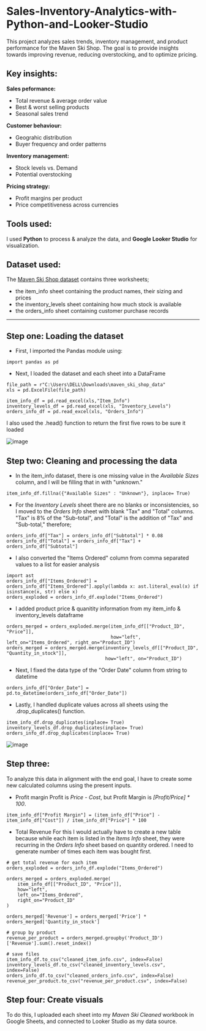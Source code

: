 # Sales-Inventory-Analytics-with-Python-and-Looker-Studio
This project analyzes sales trends, inventory management, and product performance for the Maven Ski Shop. The goal is to provide insights towards improving revenue, reducing overstocking, and to optimize pricing.

## Key insights:

**Sales peformance:**
- Total revenue & average order value
- Best & worst selling products
- Seasonal sales trend

**Customer behaviour:**
- Geograhic distribution
- Buyer frequency and order patterns

**Inventory management:**
- Stock levels vs. Demand
- Potential overstocking

**Pricing strategy:**
- Profit margins per product
- Price competitiveness across currencies

## Tools used:
I used **Python** to process & analyze the data, and **Google Looker Studio** for visualization. 

## Dataset used:
The [Maven Ski Shop dataset](https://docs.google.com/spreadsheets/d/1WnLOQtJeGWXA11dYp_5tTxBtDCmc5wP1/edit?usp=sharing&ouid=107860954201781863308&rtpof=true&sd=true) contains three worksheets; 
- the item_info sheet containing the product names, their sizing and prices
- the inventory_levels sheet containing how much stock is available
- the orders_info sheet containing customer purchase records 
---

## Step one: Loading the dataset
- First, I imported the Pandas module using:
```
import pandas as pd
```

- Next, I loaded the dataset and each sheet into a DataFrame
```
file_path = r"C:\Users\DELL\Downloads\maven_ski_shop_data"
xls = pd.ExcelFile(file_path)

item_info_df = pd.read_excel(xls,"Item_Info")
inventory_levels_df = pd.read_excel(xls, "Inventory_Levels")
orders_info_df = pd.read_excel(xls, "Orders_Info")
```
I also used the .head() function to return the first five rows to be sure it loaded 

![image](https://github.com/user-attachments/assets/9fde1c71-55db-4ded-b134-9032fcd2ffca)

## Step two: Cleaning and processing the data
- In the item_info dataset, there is one missing value in the *Available Sizes* column, and I will be filling that in with "unknown."
```
item_info_df.fillna({"Available Sizes" : "Unknown"}, inplace= True)
```

- For the *Inventory Levels* sheet there are no blanks or inconsistencies, so I moved to the *Orders Info* sheet with blank "Tax" and "Total" columns.<br>
"Tax" is 8% of the "Sub-total", and "Total" is the addition of "Tax" and "Sub-total," therefore;
```
orders_info_df["Tax"] = orders_info_df["Subtotal"] * 0.08
orders_info_df["Total"] = orders_info_df["Tax"] + orders_info_df["Subtotal"]
```

- I also converted the "Items Ordered" column from comma separated values to a list for easier analysis
```
import ast
orders_info_df["Items_Ordered"] = orders_info_df["Items_Ordered"].apply(lambda x: ast.literal_eval(x) if isinstance(x, str) else x)
orders_exploded = orders_info_df.explode("Items_Ordered")
```

- I added product price & quanitity information from my item_info & inventory_levels dataframe
```
orders_merged = orders_exploded.merge(item_info_df[["Product_ID", "Price"]], 
                                      how="left", left_on="Items_Ordered", right_on="Product_ID")
orders_merged = orders_merged.merge(inventory_levels_df[["Product_ID", "Quantity_in_stock"]], 
                                    how="left", on="Product_ID")
```

- Next, I fixed the data type of the "Order Date" column from string to datetime
```
orders_info_df["Order_Date"] = pd.to_datetime(orders_info_df["Order_Date"])
```

- Lastly, I handled duplicate values across all sheets using the .drop_duplicates() function. 
```
item_info_df.drop_duplicates(inplace= True)
inventory_levels_df.drop_duplicates(inplace= True)
orders_info_df.drop_duplicates(inplace= True)
```

![image](https://github.com/user-attachments/assets/611275b3-2868-4129-a24f-b7ddad8ed733)

## Step three: 
To analyze this data in alignment with the end goal, I have to create some new calculated columns using the present inputs. 

- Profit margin
Profit is *Price - Cost*, but Profit Margin is *[Profit/Price] * 100*.
```
item_info_df["Profit Margin"] = (item_info_df["Price"] - item_info_df["Cost"]) / item_info_df["Price"] * 100
```

- Total Revenue
For this I would actually have to create a new table because while each item is listed in the *Items Info* sheet, they were recurring in the *Orders Info* sheet based on quantity ordered. I need to generate number of times each item was bought first.
```
# get total revenue for each item
orders_exploded = orders_info_df.explode("Items_Ordered")

orders_merged = orders_exploded.merge(
    item_info_df[["Product_ID", "Price"]], 
    how="left", 
    left_on="Items_Ordered", 
    right_on="Product_ID"
)

orders_merged['Revenue'] = orders_merged['Price'] * orders_merged['Quantity_in_stock']

# group by product
revenue_per_product = orders_merged.groupby('Product_ID')['Revenue'].sum().reset_index()

# save files
item_info_df.to_csv("cleaned_item_info.csv", index=False)
inventory_levels_df.to_csv("cleaned_inventory_levels.csv", index=False)
orders_info_df.to_csv("cleaned_orders_info.csv", index=False)
revenue_per_product.to_csv("revenue_per_product.csv", index=False)
```

## Step four: Create visuals 
To do this, I uploaded each sheet into my *Maven Ski Cleaned* workbook in Google Sheets, and connected to Looker Studio as my data source.



